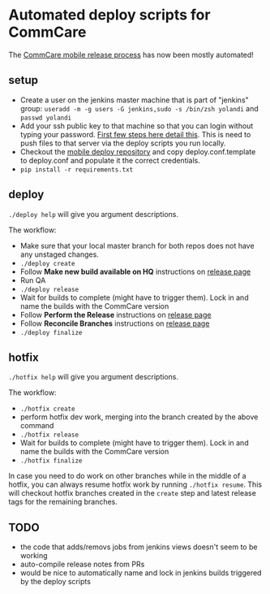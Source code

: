 # Automated deploy scripts for CommCare
The [CommCare mobile release process](https://confluence.dimagi.com/display/MD/CommCare+Release+Process) has now been mostly automated!

## setup
* Create a user on the jenkins master machine that is part of "jenkins" group:
`useradd -m -g users -G jenkins,sudo -s /bin/zsh yolandi` and `passwd yolandi`
* Add your ssh public key to that machine so that you can login without typing your password. [First few steps here detail this](https://help.github.com/articles/generating-ssh-keys/). This is need to push files to that server via the deploy scripts you run locally.
* Checkout the [mobile deploy repository](https://github.com/dimagi/mobile-deploy) and copy deploy.conf.template to deploy.conf and populate it the correct credentials.
* `pip install -r requirements.txt`

## deploy

`./deploy help` will give you argument descriptions. 

The workflow:
* Make sure that your local master branch for both repos does not have any unstaged changes.
* `./deploy create`
* Follow __Make new build available on HQ__ instructions on [release page](https://confluence.dimagi.com/display/MD/CommCare+Release+Process) 
* Run QA
* `./deploy release`
* Wait for builds to complete (might have to trigger them). Lock in and name the builds with the CommCare version
* Follow __Perform the Release__ instructions on [release page](https://confluence.dimagi.com/display/MD/CommCare+Release+Process)
* Follow __Reconcile Branches__ instructions on [release page](https://confluence.dimagi.com/display/MD/CommCare+Release+Process)
* `./deploy finalize`

## hotfix
`./hotfix help` will give you argument descriptions. 

The workflow:
* `./hotfix create`
* perform hotfix dev work, merging into the branch created by the above command
* `./hotfix release`
* Wait for builds to complete (might have to trigger them). Lock in and name the builds with the CommCare version
* `./hotfix finalize`

In case you need to do work on other branches while in the middle of a hotfix, you can always resume hotfix work by running `./hotfix resume`. This will checkout hotfix branches created in the `create` step and latest release tags for the remaining branches.

## TODO
* the code that adds/removs jobs from jenkins views doesn't seem to be working
* auto-compile release notes from PRs
* would be nice to automatically name and lock in jenkins builds triggered by the deploy scripts
